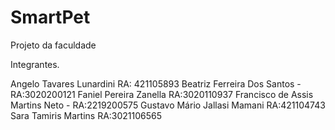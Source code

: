 # SmartPet
Projeto da faculdade 

Integrantes.

Angelo Tavares Lunardini RA: 421105893
Beatriz Ferreira Dos Santos - RA:3020200121
Faniel Pereira Zanella RA:3020110937
Francisco de Assis Martins Neto - RA:2219200575
Gustavo Mário Jallasi Mamani RA:421104743
Sara Tamiris Martins  RA:3021106565






